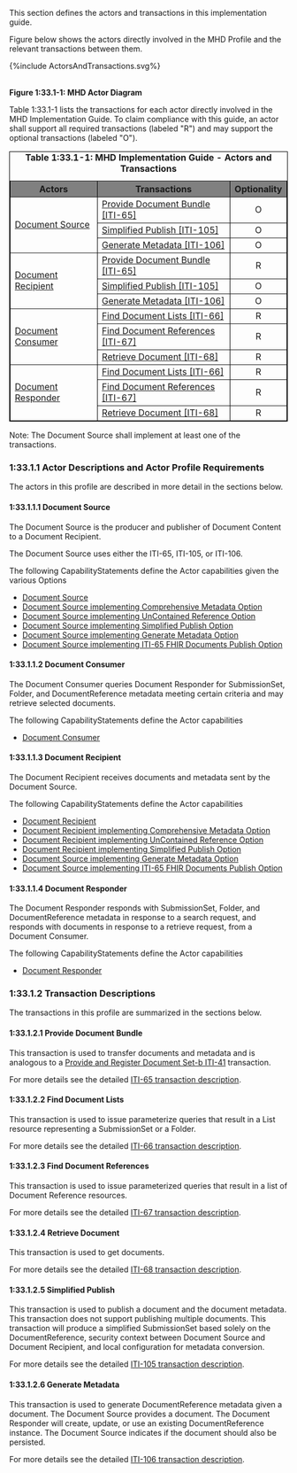 
This section defines the actors and transactions in this implementation guide.

Figure below shows the actors directly
involved in the MHD 
Profile and the relevant transactions between them.

<div>
{%include ActorsAndTransactions.svg%}
</div>

<br clear="all">

**Figure 1:33.1-1: MHD Actor Diagram**

Table 1:33.1-1 lists the transactions for each actor directly involved in the MHD Implementation Guide. To claim compliance with this guide, an actor shall
support all required transactions (labeled "R") and may support the
optional transactions (labeled "O").


<table border="1" borderspacing="0" style='border: 1px solid black; border-collapse: collapse'>
<caption>
<b>
Table 1:33.1-1: MHD Implementation Guide - Actors and Transactions
</b>
</caption>
<thead>
<tr style='background: gray;'>
<th>Actors</th>
<th>Transactions</th>
<th>Optionality</th>
</tr>
</thead>
<tbody>
    <tr>
        <td rowspan="3">
        <a href="1331_actors_and_transactions.html#133111-document-source">Document Source</a>
        </td>
        <td>
        <a href='ITI-65.html'>Provide Document Bundle [ITI-65]</a>
        </td>
        <td align='center'>
        O
        </td>
        </tr>
        <tr>
        <td>
        <a href='ITI-105.html'>Simplified Publish [ITI-105]</a>
        </td>
        <td align='center'>
        O
        </td>
        </tr>
        <tr>
        <td>
        <a href='ITI-106.html'>Generate Metadata [ITI-106]</a>
        </td>
        <td align='center'>
        O
        </td>
    </tr>
    <tr>
        <td rowspan="3">
        <a href="1331_actors_and_transactions.html#133113-document-recipient">Document Recipient</a>
        </td>
        <td>
        <a href='ITI-65.html'>Provide Document Bundle [ITI-65]</a>
        </td>
        <td align='center'>
        R
        </td>
        </tr>
        <tr>
        <td>
        <a href='ITI-105.html'>Simplified Publish [ITI-105]</a>
        </td>
        <td align='center'>
        O
        </td>
        </tr>
        <tr>
        <td>
        <a href='ITI-106.html'>Generate Metadata [ITI-106]</a>
        </td>
        <td align='center'>
        O
        </td>
    </tr>
    <tr>
        <td rowspan="3">
        <a href="1331_actors_and_transactions.html#133112-document-consumer">Document Consumer</a>
        </td>
        <td>
        <a href='ITI-66.html'>Find Document Lists [ITI-66]</a>
        </td>
        <td align='center'>
        R
        </td>
        </tr>
        <tr>
        <td>
        <a href='ITI-67.html'>Find Document References [ITI-67]</a>
        </td>
        <td align='center'>
        R
        </td>
        </tr>
        <tr>
        <td>
        <a href='ITI-68.html'>Retrieve Document [ITI-68]</a>
        </td>
        <td align='center'>
        R
        </td>
    </tr>
    <tr>
        <td rowspan="3">
        <a href="1331_actors_and_transactions.html#133114-document-responder">Document Responder</a>
        </td>
        <td>
        <a href='ITI-66.html'>Find Document Lists [ITI-66]</a>
        </td>
        <td align='center'>
        R
        </td>
        </tr>
        <tr>
        <td>
        <a href='ITI-67.html'>Find Document References [ITI-67]</a>
        </td>
        <td align='center'>
        R
        </td>
        </tr>
        <tr>
        <td>
        <a href='ITI-68.html'>Retrieve Document [ITI-68]</a>
        </td>
        <td align='center'>
        R
        </td>
    </tr>                    
</tbody>
</table>
        
Note: The Document Source shall implement at least one of the transactions.        
            

### 1:33.1.1 Actor Descriptions and Actor Profile Requirements
The actors in this profile are described in more detail in the sections below.

#### 1:33.1.1.1 Document Source

The Document Source is the producer and publisher of Document Content to a Document Recipient.

The Document Source uses either the ITI-65, ITI-105, or ITI-106.

The following CapabilityStatements define the Actor capabilities given the various Options
* [Document Source](CapabilityStatement-IHE.MHD.DocumentSource.html) 
* [Document Source implementing Comprehensive Metadata Option](CapabilityStatement-IHE.MHD.DocumentSource.Comprehensive.html)
* [Document Source implementing UnContained Reference Option](CapabilityStatement-IHE.MHD.DocumentSource.UnContained.html)
* [Document Source implementing Simplified Publish Option](CapabilityStatement-IHE.MHD.DocumentSource.Simplified.html)
* [Document Source implementing Generate Metadata Option](CapabilityStatement-IHE.MHD.DocumentSource.Generate.html)
* [Document Source implementing ITI-65 FHIR Documents Publish Option](CapabilityStatement-IHE.MHD.DocumentSource.Fdoc.html)

#### 1:33.1.1.2 Document Consumer

The Document Consumer queries Document Responder for SubmissionSet, Folder, and DocumentReference metadata meeting certain criteria and may retrieve selected documents.

The following CapabilityStatements define the Actor capabilities
* [Document Consumer](CapabilityStatement-IHE.MHD.DocumentConsumer.html)

#### 1:33.1.1.3 Document Recipient

The Document Recipient receives documents and metadata sent by the Document Source.

The following CapabilityStatements define the Actor capabilities
* [Document Recipient](CapabilityStatement-IHE.MHD.DocumentRecipient.html)
* [Document Recipient implementing Comprehensive Metadata Option](CapabilityStatement-IHE.MHD.DocumentRecipient.Comprehensive.html)
* [Document Recipient implementing UnContained Reference Option](CapabilityStatement-IHE.MHD.DocumentRecipient.UnContained.html)
* [Document Recipient implementing Simplified Publish Option](CapabilityStatement-IHE.MHD.DocumentRecipient.Simplified.html)
* [Document Source implementing Generate Metadata Option](CapabilityStatement-IHE.MHD.DocumentSource.Generate.html)
* [Document Source implementing ITI-65 FHIR Documents Publish Option](CapabilityStatement-IHE.MHD.DocumentSource.Fdoc.html)

#### 1:33.1.1.4 Document Responder

The Document Responder responds with SubmissionSet, Folder, and DocumentReference metadata in response to a search request, and responds with documents in response to a retrieve request, from a Document Consumer.        

The following CapabilityStatements define the Actor capabilities
* [Document Responder](CapabilityStatement-IHE.MHD.DocumentResponder.html)

### 1:33.1.2 Transaction Descriptions
The transactions in this profile are summarized in the sections below.

#### 1:33.1.2.1 Provide Document Bundle

This transaction is used to transfer documents and metadata and is analogous to a [Provide and Register Document Set-b ITI-41](https://profiles.ihe.net/ITI/TF/Volume2/ITI-41.html) transaction.

For more details see the detailed [ITI-65 transaction description](ITI-65.html).

#### 1:33.1.2.2 Find Document Lists

This transaction is used to issue parameterize queries that result in a List resource representing a SubmissionSet or a Folder.

For more details see the detailed [ITI-66 transaction description](ITI-66.html).

#### 1:33.1.2.3 Find Document References

This transaction is used to issue parameterized queries that result in a list of Document Reference resources.

For more details see the detailed [ITI-67 transaction description](ITI-67.html).

#### 1:33.1.2.4 Retrieve Document

This transaction is used to get documents.

For more details see the detailed [ITI-68 transaction description](ITI-68.html).

#### 1:33.1.2.5 Simplified Publish

This transaction is used to publish a document and the document metadata. This transaction does not support publishing multiple documents. This transaction will produce a simplified SubmissionSet based solely on the DocumentReference, security context between Document Source and Document Recipient, and local configuration for metadata conversion.

For more details see the detailed [ITI-105 transaction description](ITI-105.html).

#### 1:33.1.2.6 Generate Metadata

This transaction is used to generate DocumentReference metadata given a document. The Document Source provides a document. The Document Responder will create, update, or use an existing DocumentReference instance. The Document Source indicates if the document should also be persisted.

For more details see the detailed [ITI-106 transaction description](ITI-106.html).

